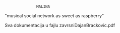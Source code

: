                  MALINA

"musical social network as sweet as raspberry"

Sva dokumentacija u fajlu zavrsniDajanBrackovic.pdf
